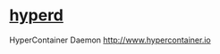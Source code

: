 # [hyperd](https://github.com/hyperhq/hyperd)

HyperContainer Daemon <http://www.hypercontainer.io>
